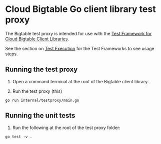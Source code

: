 # Cloud Bigtable Go client library test proxy

The Bigtable test proxy is intended for use with the [Test Framework
for Cloud Bigtable Client Libraries](https://github.com/googleapis/cloud-bigtable-clients-test).

See the section on
[Test Execution](https://github.com/googleapis/cloud-bigtable-clients-test#test-execution)
for the Test Frameworks to see usage steps.

## Running the test proxy

1. Open a command terminal at the root of the Bigtable client library.

1. Run the test proxy (this)

```
go run internal/testproxy/main.go
```

## Running the unit tests

1. Run the following at the root of the test proxy folder:

```
go test -v .
```
